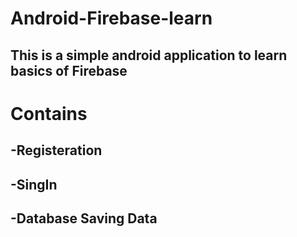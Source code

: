 # Android-Firebase-learn
## This is a simple android application to learn basics of Firebase
# Contains
## -Registeration
## -SingIn
## -Database Saving Data
